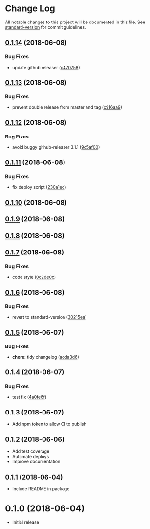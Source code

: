 # Change Log

All notable changes to this project will be documented in this file. See [standard-version](https://github.com/conventional-changelog/standard-version) for commit guidelines.

<a name="0.1.14"></a>
## [0.1.14](https://github.com/aaronjameslang/survey-monkey-streams/compare/v0.1.13...v0.1.14) (2018-06-08)


### Bug Fixes

* update github releaser ([c470758](https://github.com/aaronjameslang/survey-monkey-streams/commit/c470758))



<a name="0.1.13"></a>
## [0.1.13](https://github.com/aaronjameslang/survey-monkey-streams/compare/v0.1.12...v0.1.13) (2018-06-08)


### Bug Fixes

* prevent double release from master and tag ([c916aa9](https://github.com/aaronjameslang/survey-monkey-streams/commit/c916aa9))



<a name="0.1.12"></a>
## [0.1.12](https://github.com/aaronjameslang/survey-monkey-streams/compare/v0.1.11...v0.1.12) (2018-06-08)


### Bug Fixes

* avoid buggy github-releaser 3.1.1 ([9c5af00](https://github.com/aaronjameslang/survey-monkey-streams/commit/9c5af00))



<a name="0.1.11"></a>
## [0.1.11](https://github.com/aaronjameslang/survey-monkey-streams/compare/v0.1.10...v0.1.11) (2018-06-08)


### Bug Fixes

* fix deploy script ([230a1ed](https://github.com/aaronjameslang/survey-monkey-streams/commit/230a1ed))



<a name="0.1.10"></a>
## [0.1.10](https://github.com/aaronjameslang/survey-monkey-streams/compare/v0.1.9...v0.1.10) (2018-06-08)



<a name="0.1.9"></a>
## [0.1.9](https://github.com/aaronjameslang/survey-monkey-streams/compare/v0.1.8...v0.1.9) (2018-06-08)



<a name="0.1.8"></a>
## [0.1.8](https://github.com/aaronjameslang/survey-monkey-streams/compare/v0.1.7...v0.1.8) (2018-06-08)



<a name="0.1.7"></a>
## [0.1.7](https://github.com/aaronjameslang/survey-monkey-streams/compare/v0.1.6...v0.1.7) (2018-06-08)


### Bug Fixes

* code style ([0c26e0c](https://github.com/aaronjameslang/survey-monkey-streams/commit/0c26e0c))



<a name="0.1.6"></a>
## [0.1.6](https://github.com/aaronjameslang/survey-monkey-streams/compare/v0.1.5...v0.1.6) (2018-06-08)


### Bug Fixes

* revert to standard-version ([30215ea](https://github.com/aaronjameslang/survey-monkey-streams/commit/30215ea))



<a name="0.1.5"></a>
## [0.1.5](https://github.com/aaronjameslang/survey-monkey-streams/compare/v0.1.4...v0.1.5) (2018-06-07)


### Bug Fixes

* **chore:** tidy changelog ([acda3d6](https://github.com/aaronjameslang/survey-monkey-streams/commit/acda3d6))



<a name="0.1.4"></a>
## 0.1.4 (2018-06-07)


### Bug Fixes

* test fix ([4a0fe6f](https://github.com/aaronjameslang/survey-monkey-streams/commit/4a0fe6f))



<a name="0.1.3"></a>
## 0.1.3 (2018-06-07)

* Add npm token to allow CI to publish

<a name="0.1.2"></a>
## 0.1.2 (2018-06-06)

* Add test coverage
* Automate deploys
* Improve documentation

<a name="0.1.1"></a>
## 0.1.1 (2018-06-04)

* Include README in package

<a name="0.1.0"></a>
# 0.1.0 (2018-06-04)

* Initial release
